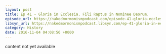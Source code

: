 ```yaml
---
layout: post
title: Ep 41 - Gloria in Ecclesia. Fili Raptus in Nominee Deorum.
episode_url: https://nakedmormonismpodcast.com/episode-41-gloria-ecclesia-fili-raptus-nominee-deorum/
libsyn_url: https://nakedmormonismpodcast.libsyn.com/ep-41-gloria-in-ecclesia-fili-raptus-in-nominee-deorum
category: History
date: 2016-11-04 04:08:56 +0000
---
```


content not yet available

